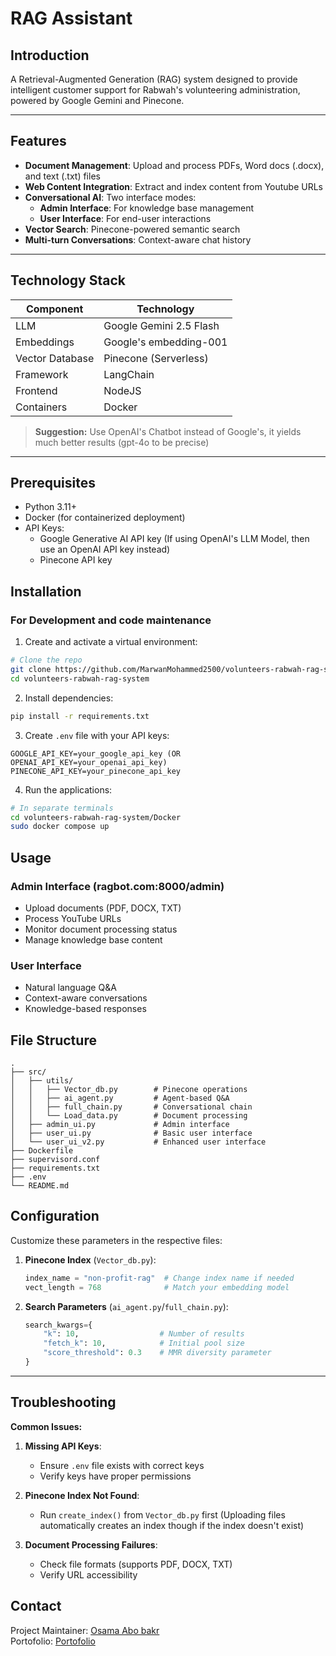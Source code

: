 # RAG Assistant

## Introduction
A Retrieval-Augmented Generation (RAG) system designed to provide intelligent customer support for Rabwah's volunteering administration, powered by Google Gemini and Pinecone.

---

## Features

- **Document Management**: Upload and process PDFs, Word docs (.docx), and text (.txt) files
- **Web Content Integration**: Extract and index content from Youtube URLs
- **Conversational AI**: Two interface modes:
  - **Admin Interface**: For knowledge base management
  - **User Interface**: For end-user interactions
- **Vector Search**: Pinecone-powered semantic search
- **Multi-turn Conversations**: Context-aware chat history
---

## Technology Stack

| Component          | Technology                          |
|--------------------|-------------------------------------|
| LLM                | Google Gemini 2.5 Flash             |
| Embeddings         | Google's embedding-001              |
| Vector Database    | Pinecone (Serverless)               |
| Framework          | LangChain                           |
| Frontend           | NodeJS                              |
| Containers         | Docker                              |

> **Suggestion:** Use OpenAI's Chatbot instead of Google's, it yields much better results (gpt-4o to be precise)

---

## Prerequisites
- Python 3.11+
- Docker (for containerized deployment)
- API Keys:
  - Google Generative AI API key (If using OpenAI's LLM Model, then use an OpenAI API key instead)
  - Pinecone API key

## Installation

### For Development and code maintenance

1. Create and activate a virtual environment:
```bash
# Clone the repo
git clone https://github.com/MarwanMohammed2500/volunteers-rabwah-rag-system.git
cd volunteers-rabwah-rag-system
```

2. Install dependencies:
```bash
pip install -r requirements.txt
```

3. Create `.env` file with your API keys:
```env
GOOGLE_API_KEY=your_google_api_key (OR OPENAI_API_KEY=your_openai_api_key)
PINECONE_API_KEY=your_pinecone_api_key
```

4. Run the applications:
```bash
# In separate terminals
cd volunteers-rabwah-rag-system/Docker
sudo docker compose up
```

## Usage

### Admin Interface (ragbot.com:8000/admin)
- Upload documents (PDF, DOCX, TXT)
- Process YouTube URLs
- Monitor document processing status
- Manage knowledge base content

### User Interface
- Natural language Q&A
- Context-aware conversations
- Knowledge-based responses

## File Structure

```
.
├── src/
│   ├── utils/
│   │   ├── Vector_db.py        # Pinecone operations
│   │   ├── ai_agent.py         # Agent-based Q&A
│   │   ├── full_chain.py       # Conversational chain
│   │   └── Load_data.py        # Document processing
│   ├── admin_ui.py             # Admin interface
│   ├── user_ui.py              # Basic user interface
│   └── user_ui_v2.py           # Enhanced user interface
├── Dockerfile
├── supervisord.conf
├── requirements.txt
├── .env
└── README.md

```

## Configuration

Customize these parameters in the respective files:

1. **Pinecone Index** (`Vector_db.py`):
   ```python
   index_name = "non-profit-rag"  # Change index name if needed
   vect_length = 768              # Match your embedding model
   ```

2. **Search Parameters** (`ai_agent.py`/`full_chain.py`):
   ```python
   search_kwargs={
       "k": 10,                  # Number of results
       "fetch_k": 10,            # Initial pool size
       "score_threshold": 0.3    # MMR diversity parameter
   }
   ```

---

## Troubleshooting

**Common Issues:**

1. **Missing API Keys**:
   - Ensure `.env` file exists with correct keys
   - Verify keys have proper permissions

2. **Pinecone Index Not Found**:
   - Run `create_index()` from `Vector_db.py` first (Uploading files automatically creates an index though if the index doesn't exist)

3. **Document Processing Failures**:
   - Check file formats (supports PDF, DOCX, TXT)
   - Verify URL accessibility

## Contact
Project Maintainer: [Osama Abo bakr](mailto:osamaoabobakr12@gmail.com)  
Portofolio: [Portofolio](https://osama-abo-bakr.vercel.app/)